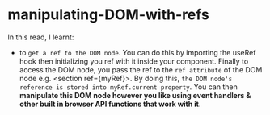 # manipulating-DOM-with-refs

In this read, I learnt:

- to `get a ref to the DOM node`. You can do this by importing the useRef hook then initializing you ref with it inside your component. Finally to access the DOM node, you pass the ref to the `ref attribute` of the DOM node e.g. \<section ref=\{myRef\}\>. By doing this, `the DOM node's reference is stored into myRef.current property`. You can then **manipulate this DOM node however you like using event handlers & other built in browser API functions that work with it**.
